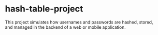 # hash-table-project
This project simulates how usernames and passwords are hashed, stored, and managed in the backend of a web or mobile application.
